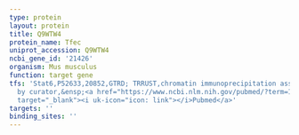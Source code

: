 ```yaml
---
type: protein
layout: protein
title: Q9WTW4
protein_name: Tfec
uniprot_accession: Q9WTW4
ncbi_gene_id: '21426'
organism: Mus musculus
function: target gene
tfs: 'Stat6,P52633,20852,GTRD; TRRUST,chromatin immunoprecipitation assay; inferred
  by curator,&ensp;<a href="https://www.ncbi.nlm.nih.gov/pubmed/?term=15908341%5Buid%5D"
  target="_blank"><i uk-icon="icon: link"></i>Pubmed</a>'
targets: ''
binding_sites: ''
---
```

